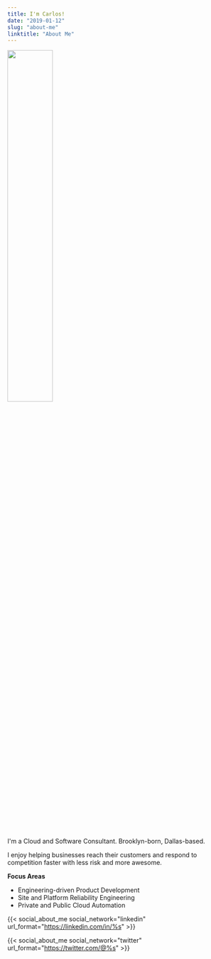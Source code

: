 ```yaml
---
title: I'm Carlos!
date: "2019-01-12"
slug: "about-me"
linktitle: "About Me"
---
```


<img src="/images/me_20190114.jpg" height=45% width=45%>

I'm a Cloud and Software Consultant. Brooklyn-born, Dallas-based.

I enjoy helping businesses reach their customers and respond to competition
faster with less risk and more awesome.

**Focus Areas**

- Engineering-driven Product Development
- Site and Platform Reliability Engineering
- Private and Public Cloud Automation

{{< social_about_me social_network="linkedin" url_format="https://linkedin.com/in/%s" >}}

{{< social_about_me social_network="twitter" url_format="https://twitter.com/@%s" >}}
